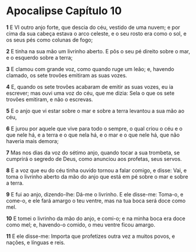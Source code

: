 # Apocalipse Capítulo 10

**1** 	E VI outro anjo forte, que descia do céu, vestido de uma nuvem; e por cima da sua cabeça estava o arco celeste, e o seu rosto era como o sol, e os seus pés como colunas de fogo;

**2** 	E tinha na sua mão um livrinho aberto. E pôs o seu pé direito sobre o mar, e o esquerdo sobre a terra;

**3** 	E clamou com grande voz, como quando ruge um leão; e, havendo clamado, os sete trovões emitiram as suas vozes.

**4** 	E, quando os sete trovões acabaram de emitir as suas vozes, eu ia escrever; mas ouvi uma voz do céu, que me dizia: Sela o que os sete trovões emitiram, e não o escrevas.

**5** 	E o anjo que vi estar sobre o mar e sobre a terra levantou a sua mão ao céu,

**6** 	E jurou por aquele que vive para todo o sempre, o qual criou o céu e o que nele há, e a terra e o que nela há, e o mar e o que nele há, que não haveria mais demora;

**7** 	Mas nos dias da voz do sétimo anjo, quando tocar a sua trombeta, se cumprirá o segredo de Deus, como anunciou aos profetas, seus servos.

**8** 	E a voz que eu do céu tinha ouvido tornou a falar comigo, e disse: Vai, e toma o livrinho aberto da mão do anjo que está em pé sobre o mar e sobre a terra.

**9** 	E fui ao anjo, dizendo-lhe: Dá-me o livrinho. E ele disse-me: Toma-o, e come-o, e ele fará amargo o teu ventre, mas na tua boca será doce como mel.

**10** 	E tomei o livrinho da mão do anjo, e comi-o; e na minha boca era doce como mel; e, havendo-o comido, o meu ventre ficou amargo.

**11** 	E ele disse-me: Importa que profetizes outra vez a muitos povos, e nações, e línguas e reis.

